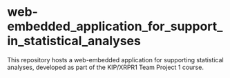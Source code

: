 # web-embedded_application_for_support_in_statistical_analyses
This repository hosts a web-embedded application for supporting statistical analyses, developed as part of the KIP/XRPR1 Team Project 1 course.
